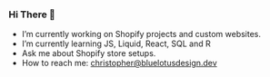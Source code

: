 ### Hi There 👋

- I’m currently working on Shopify projects and custom websites.
- I’m currently learning JS, Liquid, React, SQL and R
- Ask me about Shopify store setups.
- How to reach me: christopher@bluelotusdesign.dev

